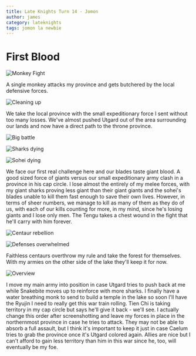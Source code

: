 ```yaml
---
title: Late Knights Turn 14 - Jomon
author: james
category: lateknights
tags: jomon la newbie
---
```


# First Blood

![Monkey Fight](/assets/images/jomon_14001.jpg)

A single monkey attacks my province and gets butchered by the local defensive forces.

![Cleaning up](/assets/images/jomon_14002.jpg)

We take the local province with the small expeditionary force I sent without too many losses. We've almost pushed Utgard out of the area surrounding our lands and now have a direct path to the throne province.

![Big battle](/assets/images/jomon_14003.jpg)

![Sharks dying](/assets/images/jomon_14004.jpg)

![Sohei dying](/assets/images/jomon_14005.jpg)

We face our first real challenge here and our blades taste giant blood. A good sized force of giants versus our small expeditionary army clash in a province in his cap circle. I lose almost the entirely of my melee forces, with my giant sharks proving less giant than their giant giants and the sohei's blades unable to kill them fast enough to save their own lives. However, in terms of sheer numbers, we manage to kill as many of them as they do of us, with each of our kills counting for more, in my mind, since he's losing giants and I lose only men. The Tengu takes a chest wound in the fight that he'll carry with him forever.

![Centaur rebellion](/assets/images/jomon_14006.jpg)

![Defenses overwhelmed](/assets/images/jomon_14007.jpg)

Faithless centaurs overthrow my rule and take the forest for themselves. With my armies on the other side of the lake they'll keep it for now.

![Overview](/assets/images/jomon_14008.jpg)

I move my main army into position in case Utgard tries to push back at me while Snakebite moves up to reinforce with more sharks. I finally have a water breathing monk to send to build a temple in the lake so soon I'll have the Ryujin I need to really get this war train rolling. Tien Chi is taking territory in my cap circle but says he'll give it back - we'll see. I actually change this order after screenshotting and leave my forces in place in the northernmost province in case he tries to attack. They may not be able to absorb a full assault, but I think it's important to keep it just in case Caelum tries to grab the province once it's Utgard colored again. Allies are nice but I can't afford to gain less territory than him in this war since he, too, will eventually be my foe.
